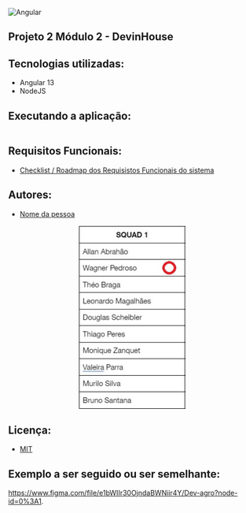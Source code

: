 ![Angular](https://img.shields.io/badge/Angular-DD0031?style=for-the-badge&logo=angular&logoColor=white)

## Projeto 2 Módulo 2 - DevinHouse

## Tecnologias utilizadas:

- Angular 13
- NodeJS

## Executando a aplicação:

```bash
```

## Requisitos Funcionais:
- [Checklist / Roadmap dos Requisistos Funcionais do sistema](https://github.com/DEVin-Senior/M2P2-DEVAgro-Squad01/blob/main/requisitos.md)


## Autores:
- [Nome da pessoa ](https://www.linkedin.com)

<p align="center"><a href="#"><img align="center" width="218" height="375"  src="/squad.jpg" /></a></p>

## Licença:
- [MIT](https://github.com/)

## Exemplo a ser seguido ou ser semelhante:

https://www.figma.com/file/e1bWIIr30OjndaBWNiir4Y/Dev-agro?node-id=0%3A1.

